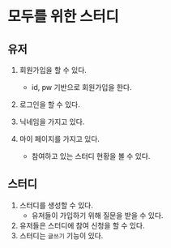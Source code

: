 # 모두를 위한 스터디

## 유저

1. 회원가입을 할 수 있다.

   - id, pw 기반으로 회원가입을 한다.

2. 로그인을 할 수 있다.
3. 닉네임을 가지고 있다.
4. 마이 페이지를 가지고 있다.
   - 참여하고 있는 스터디 현황을 볼 수 있다.

## 스터디

1. 스터디를 생성할 수 있다.
   - 유저들이 가입하기 위해 질문을 받을 수 있다.
2. 유저들은 스터디에 참여 신청을 할 수 있다.
3. 스터디는 `글쓰기` 기능이 있다.
